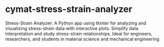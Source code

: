 # cymat-stress-strain-analyzer
Stress-Strain Analyzer: A Python app using tkinter for analyzing and visualizing stress-strain data with interactive plots. Simplify data interpretation and study stress-strain relationships. Ideal for engineers, researchers, and students in material science and mechanical engineering
